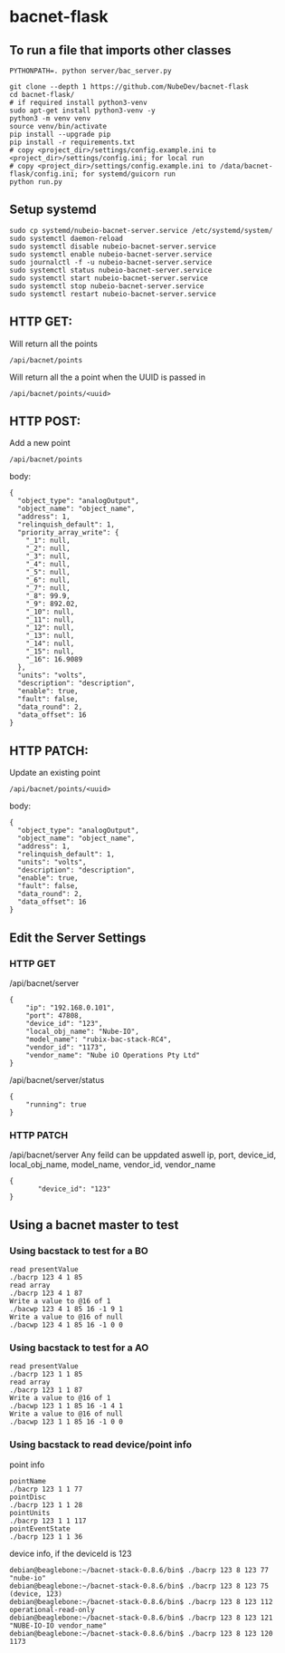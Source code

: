 # bacnet-flask


## To run a file that imports other classes
```
PYTHONPATH=. python server/bac_server.py
```

```
git clone --depth 1 https://github.com/NubeDev/bacnet-flask
cd bacnet-flask/
# if required install python3-venv
sudo apt-get install python3-venv -y
python3 -m venv venv
source venv/bin/activate
pip install --upgrade pip
pip install -r requirements.txt
# copy <project_dir>/settings/config.example.ini to <project_dir>/settings/config.ini; for local run
# copy <project_dir>/settings/config.example.ini to /data/bacnet-flask/config.ini; for systemd/guicorn run
python run.py
```

## Setup systemd

```
sudo cp systemd/nubeio-bacnet-server.service /etc/systemd/system/
sudo systemctl daemon-reload
sudo systemctl disable nubeio-bacnet-server.service
sudo systemctl enable nubeio-bacnet-server.service
sudo journalctl -f -u nubeio-bacnet-server.service
sudo systemctl status nubeio-bacnet-server.service
sudo systemctl start nubeio-bacnet-server.service
sudo systemctl stop nubeio-bacnet-server.service
sudo systemctl restart nubeio-bacnet-server.service
```


## HTTP GET:
Will return all the points
```
/api/bacnet/points
```

Will return all the a point when the UUID is passed in
```
/api/bacnet/points/<uuid>
```


## HTTP POST:
Add a new point
```
/api/bacnet/points
```
body:
```
{
  "object_type": "analogOutput",
  "object_name": "object_name",
  "address": 1,
  "relinquish_default": 1,
  "priority_array_write": {
    "_1": null,
    "_2": null,
    "_3": null,
    "_4": null,
    "_5": null,
    "_6": null,
    "_7": null,
    "_8": 99.9,
    "_9": 892.02,
    "_10": null,
    "_11": null,
    "_12": null,
    "_13": null,
    "_14": null,
    "_15": null,
    "_16": 16.9089
  },
  "units": "volts",
  "description": "description",
  "enable": true,
  "fault": false,
  "data_round": 2,
  "data_offset": 16
}
```



## HTTP PATCH:
Update an existing point
```
/api/bacnet/points/<uuid>
```

body:
```
{
  "object_type": "analogOutput",
  "object_name": "object_name",
  "address": 1,
  "relinquish_default": 1,
  "units": "volts",
  "description": "description",
  "enable": true,
  "fault": false,
  "data_round": 2,
  "data_offset": 16
}
```



## Edit the Server Settings


### HTTP GET

/api/bacnet/server
```
{
    "ip": "192.168.0.101",
    "port": 47808,
    "device_id": "123",
    "local_obj_name": "Nube-IO",
    "model_name": "rubix-bac-stack-RC4",
    "vendor_id": "1173",
    "vendor_name": "Nube iO Operations Pty Ltd"
}
```


/api/bacnet/server/status
```
{
    "running": true
}
```

### HTTP PATCH

/api/bacnet/server
Any feild can be uppdated aswell
ip, port, device_id, local_obj_name, model_name, vendor_id, vendor_name

```
{
       "device_id": "123"
}
```


## Using a bacnet master to test

### Using bacstack to test for a BO
```
read presentValue
./bacrp 123 4 1 85
read array
./bacrp 123 4 1 87
Write a value to @16 of 1
./bacwp 123 4 1 85 16 -1 9 1
Write a value to @16 of null
./bacwp 123 4 1 85 16 -1 0 0
```


### Using bacstack to test for a AO
```
read presentValue
./bacrp 123 1 1 85
read array
./bacrp 123 1 1 87
Write a value to @16 of 1
./bacwp 123 1 1 85 16 -1 4 1
Write a value to @16 of null
./bacwp 123 1 1 85 16 -1 0 0
```


### Using bacstack to read device/point info

point info
```
pointName
./bacrp 123 1 1 77
pointDisc
./bacrp 123 1 1 28
pointUnits
./bacrp 123 1 1 117
pointEventState
./bacrp 123 1 1 36
```

device info, if the deviceId is 123
```
debian@beaglebone:~/bacnet-stack-0.8.6/bin$ ./bacrp 123 8 123 77
"nube-io"
debian@beaglebone:~/bacnet-stack-0.8.6/bin$ ./bacrp 123 8 123 75
(device, 123)
debian@beaglebone:~/bacnet-stack-0.8.6/bin$ ./bacrp 123 8 123 112
operational-read-only
debian@beaglebone:~/bacnet-stack-0.8.6/bin$ ./bacrp 123 8 123 121
"NUBE-IO-IO vendor_name"
debian@beaglebone:~/bacnet-stack-0.8.6/bin$ ./bacrp 123 8 123 120
1173
```
